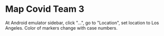 # Map Covid Team 3

At Android emulator sidebar, click "...", go to "Location", set location to Los Angeles.
Color of markers change with case numbers.